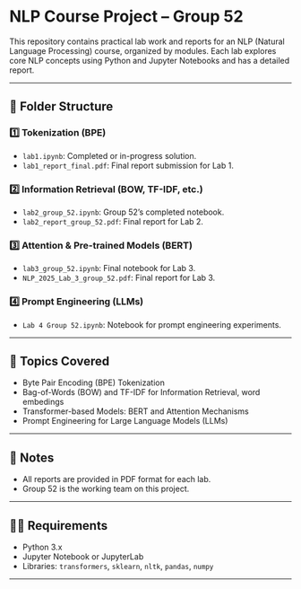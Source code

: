 # NLP Course Project – Group 52

This repository contains practical lab work and reports for an NLP (Natural Language Processing) course, organized by modules. Each lab explores core NLP concepts using Python and Jupyter Notebooks and has a detailed report.

---

## 📁 Folder Structure

### 1️⃣ **Tokenization (BPE)**
- `lab1.ipynb`: Completed or in-progress solution.
- `lab1_report_final.pdf`: Final report submission for Lab 1.

### 2️⃣ **Information Retrieval (BOW, TF-IDF, etc.)**
- `lab2_group_52.ipynb`: Group 52’s completed notebook.
- `lab2_report_group_52.pdf`: Final report for Lab 2.

### 3️⃣ **Attention & Pre-trained Models (BERT)**
- `lab3_group_52.ipynb`: Final notebook for Lab 3.
- `NLP_2025_Lab_3_group_52.pdf`: Final report for Lab 3.

### 4️⃣ **Prompt Engineering (LLMs)**
- `Lab 4 Group 52.ipynb`: Notebook for prompt engineering experiments.

---

## 🧠 Topics Covered
- Byte Pair Encoding (BPE) Tokenization
- Bag-of-Words (BOW) and TF-IDF for Information Retrieval, word embedings
- Transformer-based Models: BERT and Attention Mechanisms
- Prompt Engineering for Large Language Models (LLMs)

---

## 📌 Notes
- All reports are provided in PDF format for each lab.
- Group 52 is the working team on this project.

---

## 🧑‍💻 Requirements
- Python 3.x
- Jupyter Notebook or JupyterLab
- Libraries: `transformers`, `sklearn`, `nltk`, `pandas`, `numpy`

---




